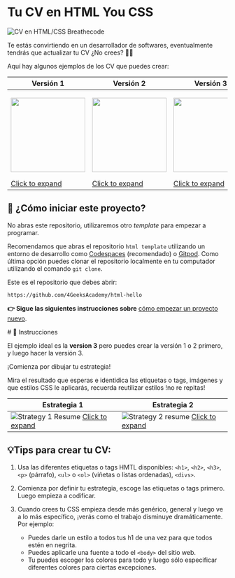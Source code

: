 # Tu CV en HTML You CSS

![CV en HTML/CSS Breathecode](https://github.com/breatheco-de/exercise-build-your-resume-html-css/blob/master/.learn/assets/preview.png?raw=true)

Te estás convirtiendo en un desarrollador de softwares, eventualmente tendrás que actualizar tu CV ¿No crees? 💪😅

Aquí hay algunos ejemplos de los CV que puedes crear:

| Versión 1 | Versión 2 | Versión 3 |
| --------- | --------  | --------  |
| <p align="center"><img src="https://github.com/breatheco-de/exercise-build-your-resume-html-css/blob/master/.learn/assets/version1.png?raw=true" height="170" /></p> [Click to expand](https://github.com/breatheco-de/exercise-build-your-resume-html-css/blob/master/.learn/assets/version1.png?raw=true) | <p align="center"><img src="https://github.com/breatheco-de/exercise-build-your-resume-html-css/blob/master/.learn/assets/version2.png?raw=true" height="170" /></p> [Click to expand](https://github.com/breatheco-de/exercise-build-your-resume-html-css/blob/master/.learn/assets/version2.png?raw=true) | <p align="center"><img src="https://github.com/breatheco-de/exercise-build-your-resume-html-css/blob/master/.learn/assets/version3.png?raw=true" height="170" /></p> [Click to expand](https://github.com/breatheco-de/exercise-build-your-resume-html-css/blob/master/.learn/assets/version3.png?raw=true) |

## 🌱 ¿Cómo iniciar este proyecto?

No abras este repositorio, utilizaremos otro *template* para empezar a programar.

Recomendamos que abras el repositorio `html template` utilizando un entorno de desarrollo como [Codespaces](https://4geeks.com/es/lesson/tutorial-de-github-codespaces) (recomendado) o [Gitpod](https://4geeks.com/es/lesson/como-utilizar-gitpod). Como última opción puedes clonar el repositorio localmente en tu computador utilizando el comando `git clone`.

Este es el repositorio que debes abrir:

```text
https://github.com/4GeeksAcademy/html-hello
```

**👉 Sigue las siguientes instrucciones sobre** [cómo empezar un proyecto nuevo](https://4geeks.com/es/lesson/como-comenzar-un-proyecto-de-codificacion).

</onlyfor>
# 📝 Instrucciones

El ejemplo ideal es la **version 3** pero puedes crear la versión 1 o 2 primero, y luego hacer la versión 3.

¡Comienza por dibujar tu estrategia!

Mira el resultado que esperas e identidica las etiquetas o tags, imágenes y que estilos CSS le aplicarás, recuerda reutilizar estilos !no re repitas!


| Estrategia 1    | Estrategia 2    |
| ----------    | ------        |
| ![Strategy 1 Resume](https://github.com/breatheco-de/exercise-build-your-resume-html-css/blob/master/.learn/assets/strategy.png?raw=true) [Click to expand](https://github.com/breatheco-de/exercise-build-your-resume-html-css/blob/master/.learn/assets/strategy.png?raw=true) | ![Strategy 2 resume](https://github.com/breatheco-de/exercise-build-your-resume-html-css/blob/master/.learn/assets/strategy2.png?raw=true) [Click to expand](https://github.com/breatheco-de/exercise-build-your-resume-html-css/blob/master/.learn/assets/strategy2.png?raw=true) |


## 💡Tips para crear tu CV:

1. Usa las diferentes etiquetas o tags HMTL disponibles: `<h1>`, `<h2>`, `<h3>`, `<p>` (párrafo), `<ul>` o `<ol>` (viñetas o listas ordenadas), `<divs>`.

2. Comienza por definir tu estrategia, escoge las etiquetas o tags primero. Luego empieza a codificar. 

3. Cuando crees tu CSS empieza desde más genérico, general y luego ve a lo más específico, ¡verás como el trabajo disminuye dramáticamente. Por ejemplo:

    - Puedes darle un estilo a todos tus h1 de una vez para que todos estén en negrita.
    - Puedes aplicarle una fuente a todo el `<body>` del sitio web. 
    - Tu puedes escoger los colores para todo y luego sólo especificar diferentes colores para ciertas excepciones.
    
